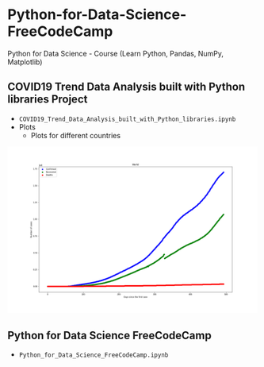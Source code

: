 # Python-for-Data-Science-FreeCodeCamp
Python for Data Science - Course (Learn Python, Pandas, NumPy, Matplotlib)


## COVID19 Trend Data Analysis built with Python libraries Project
* `COVID19_Trend_Data_Analysis_built_with_Python_libraries.ipynb`
* Plots
  * Plots for different countries

![](/Plots/World.png)

## Python for Data Science FreeCodeCamp
* `Python_for_Data_Science_FreeCodeCamp.ipynb`
